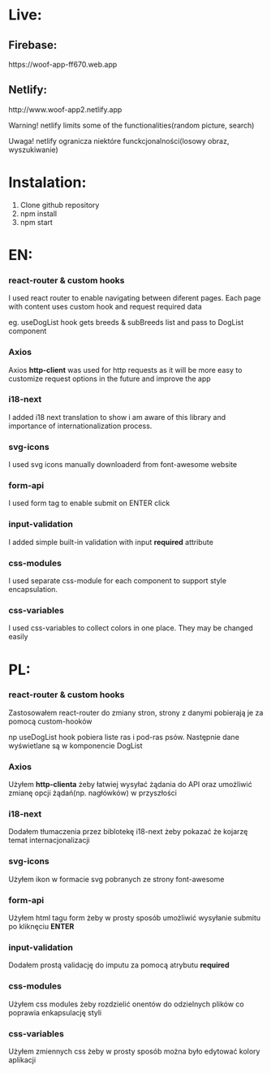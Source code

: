 <h1 >Live:</h1>
<h2>Firebase:</h2>
https://woof-app-ff670.web.app


<h2>Netlify:</h2>
http://www.woof-app2.netlify.app
<p>Warning! netlify limits some of the functionalities(random picture, search)</p>
<p>Uwaga! netlify ogranicza niektóre funckcjonalności(losowy obraz, wyszukiwanie)</p>

<h1 >Instalation:</h1>
<ol>
<li> Clone github repository</li>
<li> npm install</li>
<li> npm start</li>
</ol>

<h1 >EN:</h1>
<h3 >react-router & custom hooks</h3 >
<p >I used react router to enable navigating between diferent pages. Each page with content uses custom hook and request required data</p>
<p >eg. useDogList hook gets breeds & subBreeds list and pass to DogList component</p>
<h3 >Axios</h3 >
<p >Axios <b>http-client</b> was used for http requests as it will be more easy to customize request options in the future and improve the app</p>
<h3 >i18-next</h3 >
<p >I added i18 next translation to show i am aware of this library and importance of internationalization process.</p>
<h3 >svg-icons</h3 >
<p >I used svg icons manually downloaderd from font-awesome website</p>
<h3 >form-api</h3 >
<p >I used form tag to enable submit on ENTER click</p>
<h3 >input-validation</h3 >
<p >I added simple built-in validation with input <b>required</b> attribute</p>
<h3 >css-modules</h3 >
<p >I used separate css-module for each component to support style encapsulation.
<h3 >css-variables</h3 >
<p >I used css-variables to collect colors in one place. They may be changed easily</p>

<h1 >PL:</h1>
<h3 >react-router & custom hooks</h3 >
<p >Zastosowałem react-router do zmiany stron, strony z danymi pobierają je za pomocą custom-hooków</p>
<p >np useDogList hook pobiera liste ras i pod-ras psów. Następnie dane wyświetlane są w komponencie DogList</p>
<h3 >Axios</h3 >
<p >Użyłem <b>http-clienta</b> żeby łatwiej wysyłać żądania do API oraz umożliwić zmianę opcji żądań(np. nagłówków) w przyszłości</p>
<h3 >i18-next</h3 >
<p >Dodałem tłumaczenia przez biblotekę i18-next żeby pokazać że kojarzę temat internacjonalizacji</p>
<h3 >svg-icons</h3 >
<p >Użyłem ikon w formacie svg pobranych ze strony font-awesome</p>
<h3 >form-api</h3 >
<p >Użyłem html tagu form żeby w prosty sposób umożliwić wysyłanie submitu po kliknęciu <b>ENTER</b></p>
<h3 >input-validation</h3 >
<p >Dodałem prostą validację do imputu za pomocą atrybutu <b>required</b></p>
<h3 >css-modules</h3 >
<p >Użyłem css modules żeby rozdzielić onentów do odzielnych plików co poprawia enkapsulację styli</p>
<h3 >css-variables</h3 >
<p >Użyłem zmiennych css  żeby w prosty sposób można było edytować kolory aplikacji</p>
